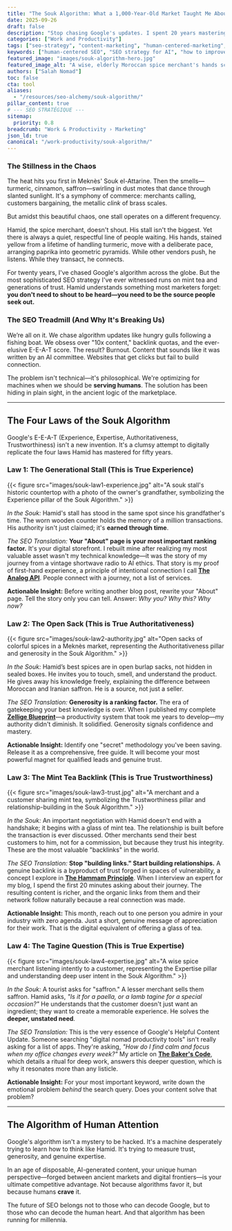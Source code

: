 ```yaml
---
title: "The Souk Algorithm: What a 1,000-Year-Old Market Taught Me About SEO"
date: 2025-09-26
draft: false
description: "Stop chasing Google's updates. I spent 20 years mastering SEO, but my best strategy came from a spice merchant in Meknès. Here are his four timeless laws for ranking in the age of AI."
categories: ["Work and Productivity"]
tags: ["seo-strategy", "content-marketing", "human-centered-marketing", "e-e-a-t", "rooted-nomadism", "storytelling"]
keywords: ["human-centered SEO", "SEO strategy for AI", "how to improve E-E-A-T", "content marketing that works", "Salah Nomad Souk Algorithm", "building online trust"]
featured_image: "images/souk-algorithm-hero.jpg"
featured_image_alt: "A wise, elderly Moroccan spice merchant's hands scooping vibrant saffron from a burlap sack, with the geometric patterns of Google's search results subtly overlaid."
authors: ["Salah Nomad"]
toc: false
cta: tool
aliases:
  - "/resources/seo-alchemy/souk-algorithm/"
pillar_content: true
# --- SEO STRATÉGIQUE ---
sitemap:
  priority: 0.8
breadcrumb: "Work & Productivity › Marketing"
json_ld: true
canonical: "/work-productivity/souk-algorithm/"
---
```


### The Stillness in the Chaos

The heat hits you first in Meknès' Souk el-Attarine. Then the smells—turmeric, cinnamon, saffron—swirling in dust motes that dance through slanted sunlight. It's a symphony of commerce: merchants calling, customers bargaining, the metallic *clink* of brass scales.

But amidst this beautiful chaos, one stall operates on a different frequency.

Hamid, the spice merchant, doesn't shout. His stall isn't the biggest. Yet there is always a quiet, respectful line of people waiting. His hands, stained yellow from a lifetime of handling turmeric, move with a deliberate pace, arranging paprika into geometric pyramids. While other vendors push, he listens. While they transact, he connects.

For twenty years, I've chased Google's algorithm across the globe. But the most sophisticated SEO strategy I've ever witnessed runs on mint tea and generations of trust. Hamid understands something most marketers forget: **you don't need to shout to be heard—you need to be the source people seek out.**

### The SEO Treadmill (And Why It's Breaking Us)

We’re all on it. We chase algorithm updates like hungry gulls following a fishing boat. We obsess over "10x content," backlink quotas, and the ever-elusive E-E-A-T score. The result? Burnout. Content that sounds like it was written by an AI committee. Websites that get clicks but fail to build connection.

The problem isn't technical—it's philosophical. We're optimizing for machines when we should be **serving humans**. The solution has been hiding in plain sight, in the ancient logic of the marketplace.

---

## The Four Laws of the Souk Algorithm

Google's E-E-A-T (Experience, Expertise, Authoritativeness, Trustworthiness) isn't a new invention. It's a clumsy attempt to digitally replicate the four laws Hamid has mastered for fifty years.

### Law 1: The Generational Stall (This is True **Experience**)

{{< figure src="images/souk-law1-experience.jpg" alt="A souk stall's historic countertop with a photo of the owner's grandfather, symbolizing the Experience pillar of the Souk Algorithm." >}}

*In the Souk:* Hamid's stall has stood in the same spot since his grandfather's time. The worn wooden counter holds the memory of a million transactions. His authority isn't just claimed; it's **earned through time**.

*The SEO Translation:* **Your "About" page is your most important ranking factor.** It's your digital storefront. I rebuilt mine after realizing my most valuable asset wasn't my technical knowledge—it was the story of my journey from a vintage shortwave radio to AI ethics. That story is my proof of first-hand experience, a principle of intentional connection I call [**The Analog API**](/work-productivity/analog-api-communication/). People connect with a journey, not a list of services.

**Actionable Insight:** Before writing another blog post, rewrite your "About" page. Tell the story only you can tell. Answer: *Why you? Why this? Why now?*

### Law 2: The Open Sack (This is True **Authoritativeness**)

{{< figure src="images/souk-law2-authority.jpg" alt="Open sacks of colorful spices in a Meknès market, representing the Authoritativeness pillar and generosity in the Souk Algorithm." >}}

*In the Souk:* Hamid’s best spices are in open burlap sacks, not hidden in sealed boxes. He invites you to touch, smell, and understand the product. He gives away his knowledge freely, explaining the difference between Moroccan and Iranian saffron. He is a source, not just a seller.

*The SEO Translation:* **Generosity is a ranking factor.** The era of gatekeeping your best knowledge is over. When I published my complete **[Zellige Blueprint](/work-productivity/zellige-blueprint/)**—a productivity system that took me years to develop—my authority didn't diminish. It solidified. Generosity signals confidence and mastery.

**Actionable Insight:** Identify one "secret" methodology you've been saving. Release it as a comprehensive, free guide. It will become your most powerful magnet for qualified leads and genuine trust.

### Law 3: The Mint Tea Backlink (This is True **Trustworthiness**)

{{< figure src="images/souk-law3-trust.jpg" alt="A merchant and a customer sharing mint tea, symbolizing the Trustworthiness pillar and relationship-building in the Souk Algorithm." >}}

*In the Souk:* An important negotiation with Hamid doesn't end with a handshake; it begins with a glass of mint tea. The relationship is built before the transaction is ever discussed. Other merchants send their best customers to him, not for a commission, but because they trust his integrity. These are the most valuable "backlinks" in the world.

*The SEO Translation:* **Stop "building links." Start building relationships.** A genuine backlink is a byproduct of trust forged in spaces of vulnerability, a concept I explore in [**The Hammam Principle**](/work-productivity/hammam-principle-community/). When I interview an expert for my blog, I spend the first 20 minutes asking about their journey. The resulting content is richer, and the organic links from them and their network follow naturally because a real connection was made.

**Actionable Insight:** This month, reach out to one person you admire in your industry with zero agenda. Just a short, genuine message of appreciation for their work. That is the digital equivalent of offering a glass of tea.

### Law 4: The Tagine Question (This is True **Expertise**)

{{< figure src="images/souk-law4-expertise.jpg" alt="A wise spice merchant listening intently to a customer, representing the Expertise pillar and understanding deep user intent in the Souk Algorithm." >}}

*In the Souk:* A tourist asks for "saffron." A lesser merchant sells them saffron. Hamid asks, *"Is it for a paella, or a lamb tagine for a special occasion?"* He understands that the customer doesn't just want an ingredient; they want to create a memorable experience. He solves the **deeper, unstated need**.

*The SEO Translation:* This is the very essence of Google's Helpful Content Update. Someone searching "digital nomad productivity tools" isn't really asking for a list of apps. They're asking, *"How do I find calm and focus when my office changes every week?"* My article on **[The Baker's Code](/work-productivity/bakers-code/)**, which details a ritual for deep work, answers this deeper question, which is why it resonates more than any listicle.

**Actionable Insight:** For your most important keyword, write down the emotional problem *behind* the search query. Does your content solve that problem?

---

## The Algorithm of Human Attention

Google's algorithm isn't a mystery to be hacked. It's a machine desperately trying to learn how to think like Hamid. It's trying to measure trust, generosity, and genuine expertise.

In an age of disposable, AI-generated content, your unique human perspective—forged between ancient markets and digital frontiers—is your ultimate competitive advantage. Not because algorithms favor it, but because humans **crave** it.

The future of SEO belongs not to those who can decode Google, but to those who can decode the human heart. And that algorithm has been running for millennia.